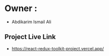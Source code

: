 # Owner : 
- Abdikarim Ismail Ali

## Project Live Link
- https://react-redux-toolkit-project.vercel.app/
